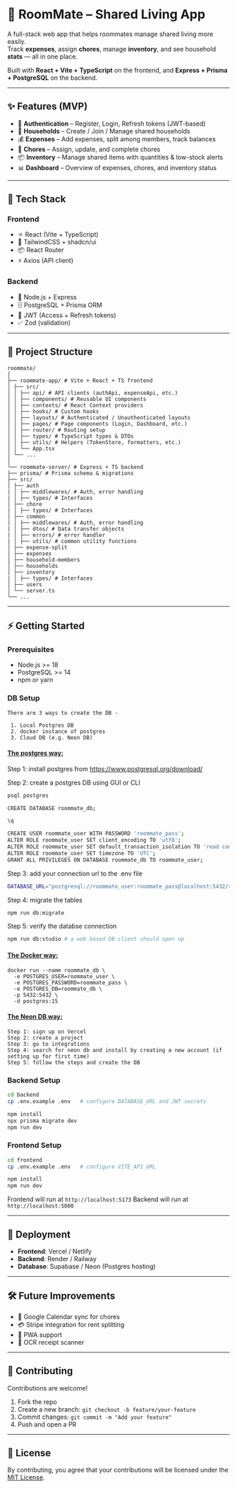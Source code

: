 # 🏡 RoomMate – Shared Living App

A full-stack web app that helps roommates manage shared living more easily.  
Track **expenses**, assign **chores**, manage **inventory**, and see household **stats** — all in one place.

Built with **React + Vite + TypeScript** on the frontend, and **Express + Prisma + PostgreSQL** on the backend.

---

## ✨ Features (MVP)

- 🔐 **Authentication** – Register, Login, Refresh tokens (JWT-based)
- 👥 **Households** – Create / Join / Manage shared households
- 💰 **Expenses** – Add expenses, split among members, track balances
- 🧹 **Chores** – Assign, update, and complete chores
- 📦 **Inventory** – Manage shared items with quantities & low-stock alerts
- 📊 **Dashboard** – Overview of expenses, chores, and inventory status

---

## 🧱 Tech Stack

### Frontend

- ⚛️ React (Vite + TypeScript)
- 🎨 TailwindCSS + shadcn/ui
- 📦 React Router
- ⚡ Axios (API client)

### Backend

- 🚀 Node.js + Express
- 🗄️ PostgreSQL + Prisma ORM
- 🔑 JWT (Access + Refresh tokens)
- ✅ Zod (validation)

---

## 📂 Project Structure

```
roommate/
│
├── roommate-app/ # Vite + React + TS frontend
│ ├── src/
│ │ ├── api/ # API clients (authApi, expenseApi, etc.)
│ │ ├── components/ # Reusable UI components
│ │ ├── contexts/ # React Context providers
│ │ ├── hooks/ # Custom hooks
│ │ ├── layouts/ # Authenticated / Unauthenticated layouts
│ │ ├── pages/ # Page components (Login, Dashboard, etc.)
│ │ ├── router/ # Routing setup
│ │ ├── types/ # TypeScript types & DTOs
│ │ ├── utils/ # Helpers (TokenStore, formatters, etc.)
│ │ └── App.tsx
│ └── ...
│
└── roommate-server/ # Express + TS backend
├── prisma/ # Prisma schema & migrations
├── src/
│ ├── auth
| │ ├── middlewares/ # Auth, error handling
| │ ├── types/ # Interfaces
│ ├── chore
| │ ├── types/ # Interfaces
│ ├── common
| │ ├── middlewares/ # Auth, error handling
| │ ├── dtos/ # Data transfer objects
| │ ├── errors/ # error handler
| │ ├── utils/ # common utility functions
│ ├── expense-split
│ ├── expenses
│ ├── household-members
│ ├── households
│ ├── inventory
| │ ├── types/ # Interfaces
│ ├── users
│ └── server.ts
└── ...

```

---

## ⚡ Getting Started

### Prerequisites

- Node.js >= 18
- PostgreSQL >= 14
- npm or yarn

### DB Setup

```
There are 3 ways to create the DB -

 1. Local Postgres DB
 2. docker instance of postgres
 3. Cloud DB (e.g. Neon DB)
```

#### <u>The postgres way:</u>

Step 1: install postgres from https://www.postgresql.org/download/

Step 2: create a postgres DB using GUI or CLI

```bash
psql postgres

CREATE DATABASE roommate_db;

\q

CREATE USER roommate_user WITH PASSWORD 'roommate_pass';
ALTER ROLE roommate_user SET client_encoding TO 'utf8';
ALTER ROLE roommate_user SET default_transaction_isolation TO 'read committed';
ALTER ROLE roommate_user SET timezone TO 'UTC';
GRANT ALL PRIVILEGES ON DATABASE roommate_db TO roommate_user;
```

Step 3: add your connection url to the .env file

```bash
DATABASE_URL="postgresql://roommate_user:roommate_pass@localhost:5432/roommate_db"
```

Step 4: migrate the tables

```bash
npm run db:migrate
```

Step 5: verify the databse connection

```bash
npm run db:studio # a web based DB client should open up
```

#### <u>The Docker way:</u>

```docker
docker run --name roommate_db \
  -e POSTGRES_USER=roommate_user \
  -e POSTGRES_PASSWORD=roommate_pass \
  -e POSTGRES_DB=roommate_db \
  -p 5432:5432 \
  -d postgres:15
```

#### <u>The Neon DB way:</u>

```
Step 1: sign up on Vercel
Step 2: create a project
Step 3: go to integrations
Step 4: search for neon db and install by creating a new account (if setting up for first time)
Step 5: follow the steps and create the DB
```

### Backend Setup

```bash
cd backend
cp .env.example .env   # configure DATABASE_URL and JWT secrets

npm install
npx prisma migrate dev
npm run dev
```

### Frontend Setup

```bash
cd frontend
cp .env.example .env   # configure VITE_API_URL

npm install
npm run dev
```

Frontend will run at `http://localhost:5173`
Backend will run at `http://localhost:5000`

---

## 🚀 Deployment

- **Frontend**: Vercel / Netlify
- **Backend**: Render / Railway
- **Database**: Supabase / Neon (Postgres hosting)

---

## 🛠️ Future Improvements

- 📅 Google Calendar sync for chores
- 💳 Stripe integration for rent splitting
- 📱 PWA support
- 🧾 OCR receipt scanner

---

## 🤝 Contributing

Contributions are welcome!

1. Fork the repo
2. Create a new branch: `git checkout -b feature/your-feature`
3. Commit changes: `git commit -m "Add your feature"`
4. Push and open a PR

---

## 📜 License

By contributing, you agree that your contributions will be licensed under the [MIT License](LICENSE).
